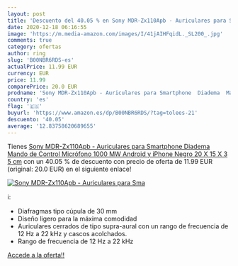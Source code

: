 ```yaml
---
layout: post
title: 'Descuento del 40.05 % en Sony MDR-Zx110Apb - Auriculares para Sma'
date: 2020-12-18 06:16:55
image: 'https://m.media-amazon.com/images/I/41jAIHFqidL._SL200_.jpg'
comments: true
category: ofertas
author: ring
slug: 'B00NBR6RDS-es'
actualPrice: 11.99 EUR
currency: EUR
price: 11.99
comparePrice: 20.0 EUR
prodname: 'Sony MDR-Zx110Apb - Auriculares para Smartphone  Diadema  Mando de Control  Micrófono  1000 MW  Android y iPhone   Negro  20 X 15 X 3 5 cm'
country: 'es'
flag: '🇪🇸'
buyurl: 'https://www.amazon.es/dp/B00NBR6RDS/?tag=tolees-21'
descuento: '40.05'
average: '12.83758620689655'
---
```


Tienes [Sony MDR-Zx110Apb - Auriculares para Smartphone  Diadema  Mando de Control  Micrófono  1000 MW  Android y iPhone   Negro  20 X 15 X 3 5 cm](https://www.amazon.es/dp/B00NBR6RDS/?tag=tolees-21) con un 40.05 % de descuento con precio de oferta de 11.99 EUR (original: 20.0 EUR) en el siguiente enlace!

[![Sony MDR-Zx110Apb - Auriculares para Sma](https://m.media-amazon.com/images/I/41jAIHFqidL._SL200_.jpg)](https://www.amazon.es/dp/B00NBR6RDS/?tag=tolees-21)

ℹ️:

- Diafragmas tipo cúpula de 30 mm
- Diseño ligero para la máxima comodidad
- Auriculares cerrados de tipo supra-aural con un rango de frecuencia de 12 Hz a 22 kHz y cascos acolchados.
- Rango de frecuencia de 12 Hz a 22 kHz

[Accede a la oferta!!](https://www.amazon.es/dp/B00NBR6RDS/?tag=tolees-21)
